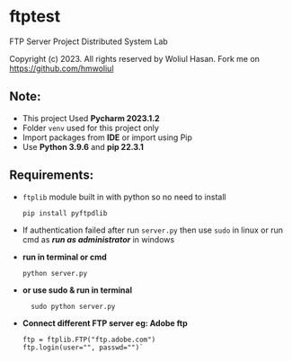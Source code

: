 # ftptest

FTP Server Project Distributed System Lab

Copyright (c) 2023. All rights reserved by Woliul Hasan. Fork me on https://github.com/hmwoliul

## Note:

* This project Used **Pycharm 2023.1.2**
* Folder `venv` used for this project only
* Import packages from **IDE** or import using Pip
* Use **Python 3.9.6** and **pip 22.3.1**

## Requirements:

* ````ftplib```` module built in with python so no need to install

  ````pip install pyftpdlib````


* If authentication failed after run ````server.py```` then use ````sudo```` in linux or run cmd as
  ***run as administrator*** in windows

* **run in terminal or cmd**

  ````
  python server.py
  ````
* **or use sudo & run in terminal**
  ````
    sudo python server.py
    ````
* **Connect different FTP server eg: Adobe ftp**

  ````
  ftp = ftplib.FTP("ftp.adobe.com")
  ftp.login(user="", passwd="")`
  ````
